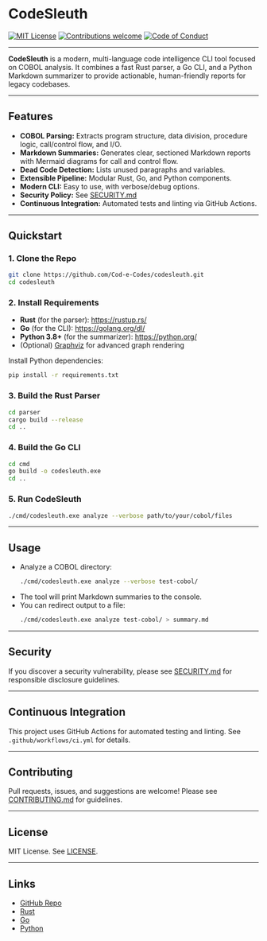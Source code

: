 # CodeSleuth

[![MIT License](https://img.shields.io/badge/license-MIT-blue.svg)](LICENSE)
[![Contributions welcome](https://img.shields.io/badge/contributions-welcome-brightgreen.svg)](CONTRIBUTING.md)
[![Code of Conduct](https://img.shields.io/badge/code%20of%20conduct-Contributor%20Covenant-blueviolet.svg)](CODE_OF_CONDUCT.md)

<!-- Note: Issue/PR/commit badges require a public repo and are omitted for privacy. -->

---

**CodeSleuth** is a modern, multi-language code intelligence CLI tool focused on COBOL analysis. It combines a fast Rust parser, a Go CLI, and a Python Markdown summarizer to provide actionable, human-friendly reports for legacy codebases.

---

## Features
- **COBOL Parsing:** Extracts program structure, data division, procedure logic, call/control flow, and I/O.
- **Markdown Summaries:** Generates clear, sectioned Markdown reports with Mermaid diagrams for call and control flow.
- **Dead Code Detection:** Lists unused paragraphs and variables.
- **Extensible Pipeline:** Modular Rust, Go, and Python components.
- **Modern CLI:** Easy to use, with verbose/debug options.
- **Security Policy:** See [SECURITY.md](SECURITY.md)
- **Continuous Integration:** Automated tests and linting via GitHub Actions.

---

## Quickstart

### 1. Clone the Repo
```sh
git clone https://github.com/Cod-e-Codes/codesleuth.git
cd codesleuth
```

### 2. Install Requirements
- **Rust** (for the parser): https://rustup.rs/
- **Go** (for the CLI): https://golang.org/dl/
- **Python 3.8+** (for the summarizer): https://python.org/
- (Optional) [Graphviz](https://graphviz.gitlab.io/) for advanced graph rendering

Install Python dependencies:
```sh
pip install -r requirements.txt
```

### 3. Build the Rust Parser
```sh
cd parser
cargo build --release
cd ..
```

### 4. Build the Go CLI
```sh
cd cmd
go build -o codesleuth.exe
cd ..
```

### 5. Run CodeSleuth
```sh
./cmd/codesleuth.exe analyze --verbose path/to/your/cobol/files
```

---

## Usage
- Analyze a COBOL directory:
  ```sh
  ./cmd/codesleuth.exe analyze --verbose test-cobol/
  ```
- The tool will print Markdown summaries to the console.
- You can redirect output to a file:
  ```sh
  ./cmd/codesleuth.exe analyze test-cobol/ > summary.md
  ```

---

## Security

If you discover a security vulnerability, please see [SECURITY.md](SECURITY.md) for responsible disclosure guidelines.

---

## Continuous Integration

This project uses GitHub Actions for automated testing and linting. See `.github/workflows/ci.yml` for details.

---

## Contributing
Pull requests, issues, and suggestions are welcome! Please see [CONTRIBUTING.md](CONTRIBUTING.md) for guidelines.

---

## License
MIT License. See [LICENSE](LICENSE).

---

## Links
- [GitHub Repo](https://github.com/Cod-e-Codes/codesleuth)
- [Rust](https://www.rust-lang.org/)
- [Go](https://golang.org/)
- [Python](https://python.org/) 